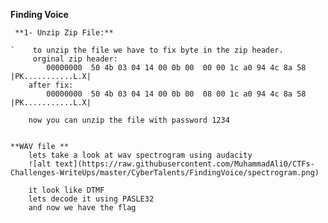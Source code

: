  **Finding Voice** 
 
     **1- Unzip Zip File:**
 
    `    to unzip the file we have to fix byte in the zip header.
         orginal zip header:
            00000000  50 4b 03 04 14 00 0b 00  00 00 1c a0 94 4c 8a 58  |PK...........L.X|
        after fix:
            00000000  50 4b 03 04 14 00 0b 00  08 00 1c a0 94 4c 8a 58  |PK...........L.X|
        
        now you can unzip the file with password 1234


    **WAV file **
        lets take a look at wav spectrogram using audacity 
        ![alt text](https://raw.githubusercontent.com/MuhammadAli0/CTFs-Challenges-WriteUps/master/CyberTalents/FindingVoice/spectrogram.png)
        
        it look like DTMF
        lets decode it using PASLE32
        and now we have the flag
        
    


